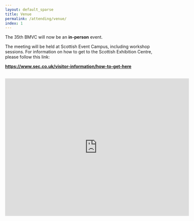```yaml
---
layout: default_sparse
title: Venue
permalink: /attending/venue/
index: 1
---
```


The 35th BMVC will now be an **in-person** event.

The meeting will be held at Scottish Event Campus, including workshop sessions. For information on how to get to the Scottish Exhibition Centre, please follow this link:

**<https://www.sec.co.uk/visitor-information/how-to-get-here>**



<br>
<center>
<iframe src="https://www.google.com/maps/embed?pb=!1m18!1m12!1m3!1d71628.76210560655!2d-4.309492974456788!3d55.873096303304195!2m3!1f0!2f0!3f0!3m2!1i1024!2i768!4f13.1!3m3!1m2!1s0x4888467f53e9922b%3A0xcfa6e12af6bc9c9b!2sScottish%20Event%20Campus!5e0!3m2!1sen!2suk!4v1721824151625!5m2!1sen!2suk" width="600" height="450" style="border:0;" allowfullscreen="" loading="lazy" referrerpolicy="no-referrer-when-downgrade"></iframe>
</center>

<br>
